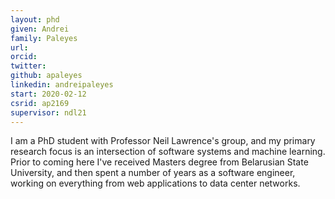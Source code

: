 ```yaml
---
layout: phd
given: Andrei
family: Paleyes
url: 
orcid:
twitter: 
github: apaleyes
linkedin: andreipaleyes
start: 2020-02-12
csrid: ap2169
supervisor: ndl21
---
```




I am a PhD student with Professor Neil Lawrence's group, and my primary research focus is an intersection of software systems and machine learning. Prior to coming here I've received Masters degree from Belarusian State University, and then spent a number of years as a software engineer, working on everything from web applications to data center networks.

